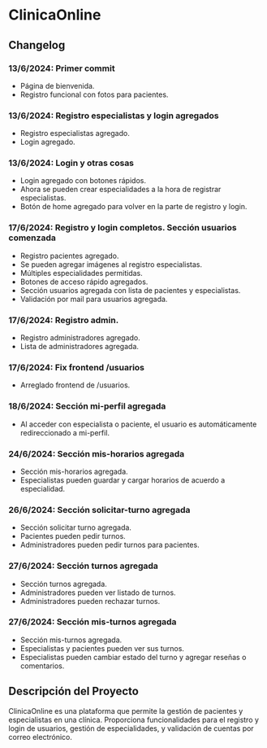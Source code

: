 # ClinicaOnline

## Changelog

### 13/6/2024: Primer commit
- Página de bienvenida.
- Registro funcional con fotos para pacientes.

### 13/6/2024: Registro especialistas y login agregados
- Registro especialistas agregado.
- Login agregado.

### 13/6/2024: Login y otras cosas
- Login agregado con botones rápidos.
- Ahora se pueden crear especialidades a la hora de registrar especialistas.
- Botón de home agregado para volver en la parte de registro y login.

### 17/6/2024: Registro y login completos. Sección usuarios comenzada
- Registro pacientes agregado.
- Se pueden agregar imágenes al registro especialistas.
- Múltiples especialidades permitidas.
- Botones de acceso rápido agregados.
- Sección usuarios agregada con lista de pacientes y especialistas.
- Validación por mail para usuarios agregada.

### 17/6/2024: Registro admin.
- Registro administradores agregado.
- Lista de administradores agregada.

### 17/6/2024: Fix frontend /usuarios
- Arreglado frontend de /usuarios.

### 18/6/2024: Sección mi-perfil agregada
- Al acceder con especialista o paciente, el usuario es automáticamente redireccionado a mi-perfil.

### 24/6/2024: Sección mis-horarios agregada
- Sección mis-horarios agregada.
- Especialistas pueden guardar y cargar horarios de acuerdo a especialidad.

### 26/6/2024: Sección solicitar-turno agregada
- Sección solicitar turno agregada.
- Pacientes pueden pedir turnos.
- Administradores pueden pedir turnos para pacientes.

### 27/6/2024: Sección turnos agregada
- Sección turnos agregada.
- Administradores pueden ver listado de turnos.
- Administradores pueden rechazar turnos.

### 27/6/2024: Sección mis-turnos agregada
- Sección mis-turnos agregada.
- Especialistas y pacientes pueden ver sus turnos.
- Especialistas pueden cambiar estado del turno y agregar reseñas o comentarios.

## Descripción del Proyecto
ClinicaOnline es una plataforma que permite la gestión de pacientes y especialistas en una clínica. Proporciona funcionalidades para el registro y login de usuarios, gestión de especialidades, y validación de cuentas por correo electrónico.